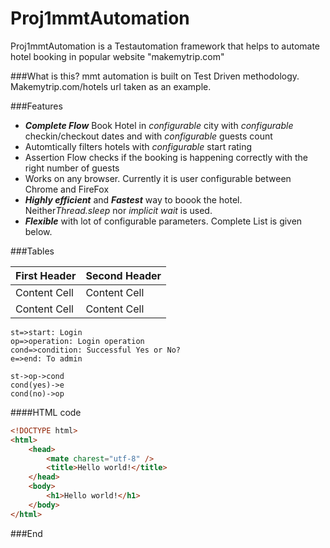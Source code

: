 # Proj1mmtAutomation
Proj1mmtAutomation is a Testautomation framework that helps to automate hotel booking in popular website "makemytrip.com"


###What is this?
mmt automation is built on Test Driven methodology. Makemytrip.com/hotels url taken as an example.


###Features

- ***Complete Flow*** Book Hotel in *configurable* city with *configurable* checkin/checkout dates and with *configurable* guests count
- Automtically filters hotels with *configurable* start rating
- Assertion Flow checks if the booking is happening correctly with the right number of guests
- Works on any browser. Currently it is user configurable between Chrome and FireFox
- ***Highly efficient*** and ***Fastest*** way to boook the hotel. Neither*Thread.sleep* nor *implicit wait* is used. 
- ***Flexible*** with lot of configurable parameters. Complete List is given below.




###Tables
                    
First Header  | Second Header
------------- | -------------
Content Cell  | Content Cell
Content Cell  | Content Cell 



```flow
st=>start: Login
op=>operation: Login operation
cond=>condition: Successful Yes or No?
e=>end: To admin

st->op->cond
cond(yes)->e
cond(no)->op
```



####HTML code

```html
<!DOCTYPE html>
<html>
    <head>
        <mate charest="utf-8" />
        <title>Hello world!</title>
    </head>
    <body>
        <h1>Hello world!</h1>
    </body>
</html>
```



###End

